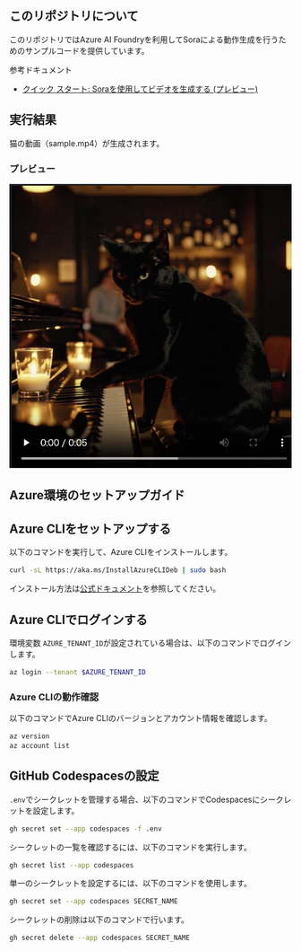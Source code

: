 
## このリポジトリについて

このリポジトリではAzure AI Foundryを利用してSoraによる動作生成を行うためのサンプルコードを提供しています。

参考ドキュメント

- [クイック スタート: Soraを使用してビデオを生成する (プレビュー)](https://learn.microsoft.com/ja-jp/azure/ai-foundry/openai/video-generation-quickstart?tabs=macos%2Capi-key%2Ctext-prompt&pivots=rest-api)

## 実行結果

猫の動画（sample.mp4）が生成されます。

### プレビュー

[![sample.mp4](./sample.png)](https://www.youtube.com/shorts/ZPG5khZsyD4)

## Azure環境のセットアップガイド

## Azure CLIをセットアップする

以下のコマンドを実行して、Azure CLIをインストールします。

```bash
curl -sL https://aka.ms/InstallAzureCLIDeb | sudo bash
```

インストール方法は[公式ドキュメント](https://learn.microsoft.com/ja-jp/cli/azure/install-azure-cli-linux?pivots=apt)を参照してください。

## Azure CLIでログインする

環境変数 `AZURE_TENANT_ID`が設定されている場合は、以下のコマンドでログインします。

```bash
az login --tenant $AZURE_TENANT_ID
```

### Azure CLIの動作確認

以下のコマンドでAzure CLIのバージョンとアカウント情報を確認します。

```bash
az version
az account list
```

## GitHub Codespacesの設定

`.env`でシークレットを管理する場合、以下のコマンドでCodespacesにシークレットを設定します。

```bash
gh secret set --app codespaces -f .env
```

シークレットの一覧を確認するには、以下のコマンドを実行します。

```bash
gh secret list --app codespaces
```

単一のシークレットを設定するには、以下のコマンドを使用します。

```bash
gh secret set --app codespaces SECRET_NAME
```

シークレットの削除は以下のコマンドで行います。

```bash
gh secret delete --app codespaces SECRET_NAME
```

